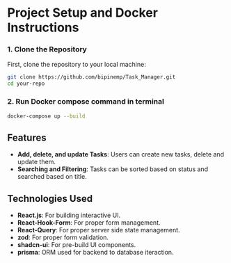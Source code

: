# Project Setup and Docker Instructions

### 1. Clone the Repository

First, clone the repository to your local machine:

```bash
git clone https://github.com/bipinemp/Task_Manager.git
cd your-repo
```

### 2. Run Docker compose command in terminal

```bash
docker-compose up --build
```

## Features

- **Add, delete, and update Tasks**: Users can create new tasks, delete and update them.
- **Searching and Filtering**: Tasks can be sorted based on status and searched based on title.

## Technologies Used
- **React.js**: For building interactive UI.
- **React-Hook-Form**: For proper form management.
- **React-Query**: For proper server side state management.
- **zod**: For proper form validation.
- **shadcn-ui**: For pre-build UI components.
- **prisma**: ORM used for backend to database iteraction.
